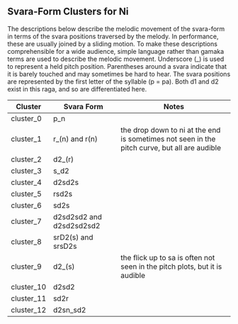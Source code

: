 ## Svara-Form Clusters for Ni

The descriptions below describe the melodic movement of the svara-form in terms of the svara positions traversed by the melody. In performance, these are usually joined by a sliding motion. To make these descriptions comprehensible for a wide audience, simple language rather than gamaka terms are used to describe the melodic movement. Underscore (_) is used to represent a held pitch position. Parentheses around a svara indicate that it is barely touched and may sometimes be hard to hear. The svara positions are represented by the first letter of the syllable (p = pa). Both d1 and d2 exist in this raga, and so are differentiated here. 

| **Cluster** | **Svara Form**           | **Notes**                                                                                    |
|-------------|--------------------------|----------------------------------------------------------------------------------------------|
| cluster_0   | p_n                      |                                                                                              |
| cluster_1   | r_(n) and r(n)           | the drop down to ni at the end is sometimes not seen in the pitch curve, but all are audible |
| cluster_2   | d2_(r)                   |                                                                                              |
| cluster_3   | s_d2                     |                                                                                              |
| cluster_4   | d2sd2s                   |                                                                                              |
| cluster_5   | rsd2s                    |                                                                                              |
| cluster_6   | sd2s                     |                                                                                              |
| cluster_7   | d2sd2sd2 and d2sd2sd2sd2 |                                                                                              |
| cluster_8   | srD2(s) and srsD2s       |                                                                                              |
| cluster_9   | d2_(s)                   | the flick up to sa is often not seen in the pitch plots, but it is audible                   |
| cluster_10  | d2sd2                    |                                                                                              |
| cluster_11  | sd2r                     |                                                                                              |
| cluster_12  | d2sn_sd2                 |                                                                                              |
